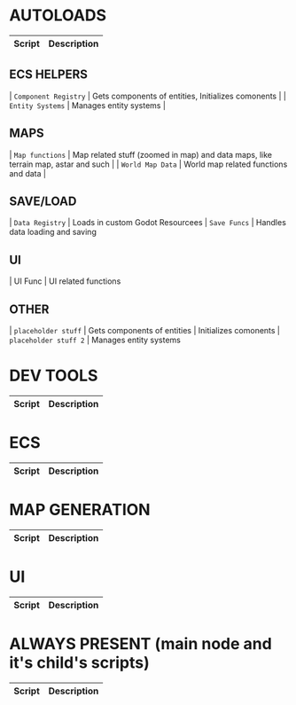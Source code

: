 # AUTOLOADS
|             Script            |                               Description                           |
|-------------------------------|---------------------------------------------------------------------|

## ECS HELPERS

|  `Component Registry`           | Gets components of entities, Initializes comonents |
|  `Entity Systems`               | Manages entity systems |

## MAPS

|  `Map functions`                | Map related stuff (zoomed in map) and data maps, like terrain map, astar and such |
|  `World Map Data`               | World map related functions and data |


## SAVE/LOAD

|  `Data Registry`                | Loads in custom Godot Resourcees
|  `Save Funcs`                   | Handles data loading and saving


## UI

|  UI Func                      | UI related functions 


## OTHER

|  `placeholder stuff`           | Gets components of entities | Initializes comonents
|  `placeholder stuff 2`         | Manages entity systems


# DEV TOOLS
|             Script            |                               Description                           |
|-------------------------------|---------------------------------------------------------------------|

# ECS
|             Script            |                               Description                           |
|-------------------------------|---------------------------------------------------------------------|

# MAP GENERATION
|             Script            |                               Description                           |
|-------------------------------|---------------------------------------------------------------------|

# UI
|             Script            |                               Description                           |
|-------------------------------|---------------------------------------------------------------------|


# ALWAYS PRESENT (main node and it's child's scripts)
|             Script            |                               Description                           |
|-------------------------------|---------------------------------------------------------------------|
